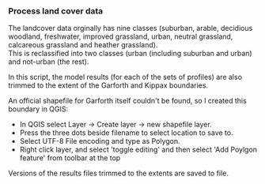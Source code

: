 ### Process land cover data

The landcover data orginally has nine classes (suburban, arable, decidious woodland, freshwater, improved grassland, urban, neutral grassland, calcareous grassland and heather grassland).   
This is reclassified into two classes (urban (including suburban and urban) and not-urban (the rest).

In this script, the model results (for each of the sets of profiles) are also trimmed to the extent of the Garforth and Kippax boundaries.  

An official shapefile for Garforth itself couldn't be found, so I created this boundary in QGIS:  
* In QGIS select Layer -> Create layer -> new shapefile layer.
* Press the three dots beside filename to select location to save to.
* Select UTF-8 File encoding and type as Polygon.
* Right click layer, and select 'toggle editing' and then select 'Add Poylgon feature' from toolbar at the top

Versions of the results files trimmed to the extents are saved to file.
